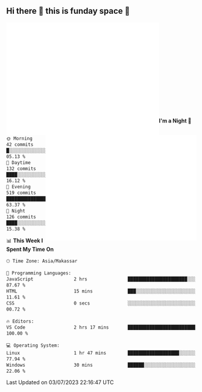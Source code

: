 ## Hi there 👋 this is funday space 🚀

<img align="left" width="405" alt="🌞" src="https://raw.githubusercontent.com/fhasnur/fhasnur/master/general.svg?token=ATQS65TR7ETTG5RLJUDIDBLBN34HE">
<img align="right" width="400" alt="🌞" src="https://raw.githubusercontent.com/fhasnur/fhasnur/master/statistics.svg?token=ATQS65TR7ETTG5RLJUDIDBLBN34HE">

<br><br><br><br><br><br><br><br><br><br><br><br><br><br>

<!--START_SECTION:waka-->
**I'm a Night 🦉** 

```text
🌞 Morning                42 commits          █░░░░░░░░░░░░░░░░░░░░░░░░   05.13 % 
🌆 Daytime                132 commits         ████░░░░░░░░░░░░░░░░░░░░░   16.12 % 
🌃 Evening                519 commits         ████████████████░░░░░░░░░   63.37 % 
🌙 Night                  126 commits         ████░░░░░░░░░░░░░░░░░░░░░   15.38 % 
```


📊 **This Week I Spent My Time On** 

```text
🕑︎ Time Zone: Asia/Makassar

💬 Programming Languages: 
JavaScript               2 hrs               ██████████████████████░░░   87.67 % 
HTML                     15 mins             ███░░░░░░░░░░░░░░░░░░░░░░   11.61 % 
CSS                      0 secs              ░░░░░░░░░░░░░░░░░░░░░░░░░   00.72 % 

🔥 Editors: 
VS Code                  2 hrs 17 mins       █████████████████████████   100.00 % 

💻 Operating System: 
Linux                    1 hr 47 mins        ███████████████████░░░░░░   77.94 % 
Windows                  30 mins             ██████░░░░░░░░░░░░░░░░░░░   22.06 % 
```


 Last Updated on 03/07/2023 22:16:47 UTC
<!--END_SECTION:waka-->

